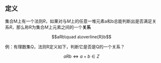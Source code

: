 ## 定义

集合M上有一个法则$R$，如果对与$M$上的任意一堆元素a和b总能判断出是否满足关系$R$，那么称R为集合$M$上元素之间的一个**关系**

$$aRb\quad a\overline{R}b$$

例：有理数集Q，法则R定义如下，判断它是否是Q的一个关系？

$$aRb\Leftrightarrow a+b\in Z$$